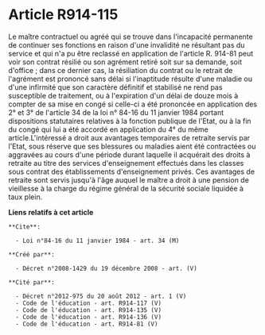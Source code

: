 # Article R914-115

Le maître contractuel ou agréé qui se trouve dans l'incapacité permanente de continuer ses fonctions en raison d'une
invalidité ne résultant pas du service et qui n'a pu être reclassé en application de l'article R. 914-81 peut voir son
contrat résilié ou son agrément retiré soit sur sa demande, soit d'office ; dans ce dernier cas, la résiliation du contrat ou
le retrait de l'agrément est prononcé sans délai si l'inaptitude résulte d'une maladie ou d'une infirmité que son caractère
définitif et stabilisé ne rend pas susceptible de traitement, ou à l'expiration d'un délai de douze mois à compter de sa mise
en congé si celle-ci a été prononcée en application des 2° et 3° de l'article 34 de la loi n° 84-16 du 11 janvier 1984
portant dispositions statutaires relatives à la fonction publique de l'Etat, ou à la fin du congé qui lui a été accordé en
application du 4° du même article.L'intéressé a droit aux avantages temporaires de retraite servis par l'Etat, sous réserve
que ses blessures ou maladies aient été contractées ou aggravées au cours d'une période durant laquelle il acquérait des
droits à retraite au titre des services d'enseignement effectués dans les classes sous contrat des établissements
d'enseignement privés. Ces avantages de retraite sont servis jusqu'à l'âge auquel le maître a droit à une pension de
vieillesse à la charge du régime général de la sécurité sociale liquidée à taux plein.

**Liens relatifs à cet article**

	**Cite**:

	  - Loi n°84-16 du 11 janvier 1984 - art. 34 (M)

	**Créé par**:

	  - Décret n°2008-1429 du 19 décembre 2008 - art. (V)

	**Cité par**:

	  - Décret n°2012-975 du 20 août 2012 - art. 1 (V)
	  - Code de l'éducation - art. R914-117 (V)
	  - Code de l'éducation - art. R914-135 (V)
	  - Code de l'éducation - art. R914-136 (V)
	  - Code de l'éducation - art. R914-81 (V)
